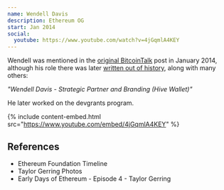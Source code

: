 ```yaml
---
name: Wendell Davis
description: Ethereum OG
start: Jan 2014
social:
  youtube: https://www.youtube.com/watch?v=4jGqmlA4KEY
---
```


Wendell was mentioned in the [original BitcoinTalk](https://web.archive.org/web/20140208053651/https://bitcointalk.org/index.php?topic=428589.0) post in January 2014, although his role there was later [written out of history](https://bitcointalk.org/index.php?topic=428589.0), along with many others:

*"Wendell Davis - Strategic Partner and Branding (Hive Wallet)"*

He later worked on the devgrants program.

{% include content-embed.html
  src="https://www.youtube.com/embed/4jGqmlA4KEY"
%}

## References

- Ethereum Foundation Timeline
- Taylor Gerring Photos
- Early Days of Ethereum - Episode 4 - Taylor Gerring
